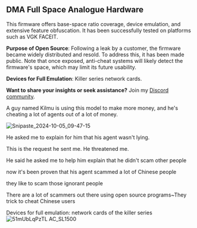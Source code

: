 ## DMA Full Space Analogue Hardware

This firmware offers base-space ratio coverage, device emulation, and extensive feature obfuscation. It has been successfully tested on platforms such as VGK FACEIT.

**Purpose of Open Source**: Following a leak by a customer, the firmware became widely distributed and resold. To address this, it has been made public. Note that once exposed, anti-cheat systems will likely detect the firmware's space, which may limit its future usability.

**Devices for Full Emulation**: Killer series network cards.

**Want to share your insights or seek assistance?** Join my [Discord community](https://discord.gg/gZ4CfVUvR2).

A guy named Kilmu is using this model to make more money, and he's cheating a lot of agents out of a lot of money.

![Snipaste_2024-10-05_09-47-15](https://github.com/user-attachments/assets/b82e9c0c-c090-42aa-8223-7800f1a5daf4)

He asked me to explain for him that his agent wasn't lying.

This is the request he sent me. He threatened me.

He said he asked me to help him explain that he didn't scam other people

now it's been proven that his agent scammed a lot of Chinese people

they like to scam those ignorant people

There are a lot of scammers out there using open source programs~They trick to cheat Chinese users

Devices for full emulation: network cards of the killer series
![51mUbLqPzTL _AC_SL1500_](https://github.com/user-attachments/assets/d94e34b8-e667-4921-b315-cd5d0c62c7da)
